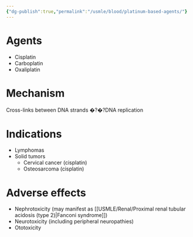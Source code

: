 ```yaml
---
{"dg-publish":true,"permalink":"/usmle/blood/platinum-based-agents/"}
---
```


# Agents
- Cisplatin
- Carboplatin
- Oxaliplatin
# Mechanism
Cross-links between DNA strands �?�?DNA replication
# Indications
- Lymphomas
- Solid tumors
	- Cervical cancer (cisplatin)
	- Osteosarcoma (cisplatin)
# Adverse effects
- Nephrotoxicity (may manifest as [[USMLE/Renal/Proximal renal tubular acidosis (type 2)\|Fanconi syndrome]])
- Neurotoxicity (including peripheral neuropathies)
- Ototoxicity 

